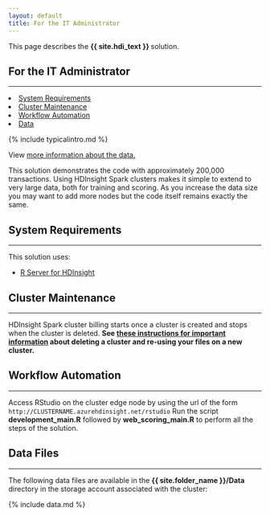 ```yaml
---
layout: default
title: For the IT Administrator
---
```

<div class="alert alert-success" role="alert"> This page describes the 
<strong>
{{ site.hdi_text }}
</strong>
solution.
</div> 

## For the IT Administrator
------------------------------

<div class="row">
    <div class="col-md-6">
        <div class="toc">
          <li><a href="#system-requirements">System Requirements</a></li>
          <li><a href="#step1">Cluster Maintenance</a></li>
          <li><a href="#workflow-automation">Workflow Automation</a></li>
        <li><a href="#step0">Data</a></li>
        </div>
    </div>
    <div class="col-md-6">

{% include typicalintro.md %}

View <a href="input_data.html">more information about the data.</a>
          </div>
</div>
<p></p>
This solution demonstrates the code with approximately 200,000 transactions. Using HDInsight Spark clusters makes it simple to extend to very large data, both for training and scoring. As you increase the data size you may want to add more nodes but the code itself remains exactly the same.

## System Requirements
-----------------------

This solution uses:

 * [R Server for HDInsight](https://azure.microsoft.com/en-us/services/hdinsight/r-server/)


## Cluster Maintenance
--------------------------

HDInsight Spark cluster billing starts once a cluster is created and stops when the cluster is deleted. <strong>See <a href="hdinsight.html"> these instructions for important information</a> about deleting a cluster and re-using your files on a new cluster. </strong>


## Workflow Automation
-------------------
Access RStudio on the cluster edge node by using the url of the form `http://CLUSTERNAME.azurehdinsight.net/rstudio`  Run the script **development_main.R** followed by **web_scoring_main.R** to perform all the steps of the solution.

 
<a name="step0">

## Data Files
--------------


The following data files are available in the **{{ site.folder_name }}/Data** directory in the storage account associated with the cluster:

 {% include data.md %}


